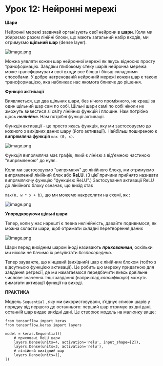 # Урок 12: Нейронні мережі

**Шари**

Нейронні мережі зазвичай організують свої нейрони в **шари**. Коли ми збираємо разом лінійні блоки, що мають загальний набір входів, ми отримуємо **щільний шар** (dense layer).

![image.png](https://firebasestorage.googleapis.com/v0/b/gitbook-x-prod.appspot.com/o/spaces%2F-MbjhfFkYBbYEPTQa-y0-887967055%2Fuploads%2FlWCKXiod4irducQhD1yb%2Ffile.png?alt=media)

Можна уявляти кожен шар нейронної мережі як якусь відносно просту трансформацію. Завдяки глибокому стеку шарів нейронна мережа може трансформувати свої входи все більш і більш складними способами. У добре натренованій нейронній мережі кожен шар є такою трансформацією, яка наближає нас якомога ближче до рішення.

**Функція активації**

Виявляється, що два щільних шари, без нічого проміжного, не кращі за один щільний шар сам по собі. Щільні шари самі по собі ніколи не зможуть вивестися зі світу лінійних функцій і площин. Нам потрібно щось _**нелінійне**_. Нам потрібні функції активації.

Функція активації - це просто якась функція, яку ми застосовуємо до кожного з вихідних даних шару (його активації). Найбільш поширеною є **випрямляча функція** `max (0, x)`.

![image.png](https://firebasestorage.googleapis.com/v0/b/gitbook-x-prod.appspot.com/o/spaces%2F-MbjhfFkYBbYEPTQa-y0-887967055%2Fuploads%2FRTp9CfcYxFPz2kiqYWzN%2Ffile.png?alt=media)

Функція випрямляча має графік, який є лінією з від'ємною частиною "випрямленою" до нуля.

Коли ми застосовуємо "випрямляч" до лінійного блоку, ми отримуємо випрямлений лінійний блок або **ReLU**. (З цієї причини прийнято називати випрямляючу функцію "функцією ReLU".) Застосування активації ReLU до лінійного блоку означає, що вихід стає

`max(0, w * x + b)`, що ми можемо накреслити на схемі, як :

![image.png](https://firebasestorage.googleapis.com/v0/b/gitbook-x-prod.appspot.com/o/spaces%2F-MbjhfFkYBbYEPTQa-y0-887967055%2Fuploads%2FlcFPc5hyOfk2xUGLtx0m%2Ffile.png?alt=media)

**Упорядковуючи щільні шари**

Тепер, коли у нас нарешті є певна нелінійність, давайте подивимося, як можна скласти шари, щоб отримати складні перетворення даних

![image.png](https://firebasestorage.googleapis.com/v0/b/gitbook-x-prod.appspot.com/o/spaces%2F-MbjhfFkYBbYEPTQa-y0-887967055%2Fuploads%2F9J0U7IjMblY5QNdNk7LA%2Ffile.png?alt=media)

Шари перед вихідним шаром іноді називають _**прихованими**_, оскільки ми ніколи не бачимо їх результати _безпосередньо_.

Тепер зауважте, що кінцевий (вихідний) шар є лінійним блоком (тобто з відсутньою функцією активації). Це робить цю мережу придатною для завдання регресії, де ми намагаємося передбачити якесь довільне числове значення. Інші завдання (наприклад _класифікація_) можуть вимагати активації функції на виході.

**ПРАКТИКА**

Модель `Sequential` , яку ми використовували, з’єднує список шарів у порядку від першого до останнього: перший шар отримує вхідні дані, останній шар видає вихідні дані. Це створює модель на малюнку вище:

```
from tensorflow import keras
from tensorflow.keras import layers

model = keras.Sequential([
    # приховані ReLU шари
    layers.Dense(units=4, activation='relu', input_shape=[2]),
    layers.Dense(units=3, activation='relu'),
    # лінійний вихідний шар
    layers.Dense(units=1),
])
```
